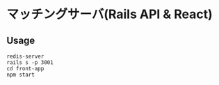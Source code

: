 # マッチングサーバ(Rails API & React)

## Usage

```shell
redis-server
rails s -p 3001
cd front-app
npm start
```

